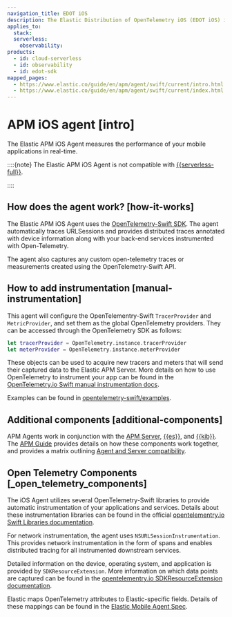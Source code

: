 ```yaml
---
navigation_title: EDOT iOS
description: The Elastic Distribution of OpenTelemetry iOS (EDOT iOS) is an APM agent based on OpenTelemetry. It provides built-in tools and configurations to make the OpenTelemetry SDK work with Elastic using as little code as possible while fully leveraging the combined forces of Elasticsearch and Kibana for your iOS application.
applies_to:
  stack:
  serverless:
    observability:
products:
  - id: cloud-serverless
  - id: observability
  - id: edot-sdk
mapped_pages:
  - https://www.elastic.co/guide/en/apm/agent/swift/current/intro.html
  - https://www.elastic.co/guide/en/apm/agent/swift/current/index.html
---
```


# APM iOS agent [intro]

The Elastic APM iOS Agent measures the performance of your mobile applications in real-time.

::::{note}
The Elastic APM iOS Agent is not compatible with [{{serverless-full}}](docs-content://deploy-manage/deploy/elastic-cloud/serverless.md).

::::



## How does the agent work? [how-it-works]

The Elastic APM iOS Agent uses the [OpenTelemetry-Swift SDK](https://github.com/open-telemetry/opentelemetry-swift). The agent automatically traces URLSessions and provides distributed traces annotated with device information along with your back-end services instrumented with Open-Telemetry.

The agent also captures any custom open-telemetry traces or measurements created using the OpenTelemetry-Swift API.


## How to add instrumentation [manual-instrumentation]

This agent will configure the OpenTelementry-Swift `TracerProvider` and `MetricProvider`, and set them as the global OpenTelemetry providers. They can be accessed through the OpenTelemetry SDK as follows:

```swift
let tracerProvider = OpenTelemetry.instance.tracerProvider
let meterProvider = OpenTelemetry.instance.meterProvider
```

These objects can be used to acquire new tracers and meters that will send their captured data to the Elastic APM Server. More details on how to use OpenTelemetry to instrument your app can be found in the [OpenTelemetry.io Swift manual instrumentation docs](https://opentelemetry.io/docs/instrumentation/swift/manual).

Examples can be found in [opentelemetry-swift/examples](https://github.com/open-telemetry/opentelemetry-swift/tree/main/Examples).


## Additional components [additional-components]

APM Agents work in conjunction with the [APM Server](docs-content://solutions/observability/apps/application-performance-monitoring-apm.md), [{{es}}](docs-content://get-started/index.md), and [{{kib}}](docs-content://get-started/the-stack.md). The [APM Guide](docs-content://solutions/observability/apps/application-performance-monitoring-apm.md) provides details on how these components work together, and provides a matrix outlining [Agent and Server compatibility](docs-content://solutions/observability/apps/apm-agent-compatibility.md).


## Open Telemetry Components [_open_telemetry_components]

The iOS Agent utilizes several OpenTelemetry-Swift libraries to provide automatic instrumentation of your applications and services. Details about these instrumentation libraries can be found in the official [opentelementry.io Swift Libraries documentation](https://opentelemetry.io/docs/instrumentation/swift/libraries/).

For network instrumentation, the agent uses `NSURLSessionInstrumentation`. This provides network instrumentation in the form of spans and enables distributed tracing for all instrumented downstream services.

Detailed information on the device, operating system, and application is provided by `SDKResourceExtension`. More information on which data points are captured can be found in the  [opentelementry.io SDKResourceExtension documentation](https://opentelemetry.io/docs/instrumentation/swift/manual/#SDKResourceExtension).

Elastic maps OpenTelemetry attributes to Elastic-specific fields. Details of these mappings can be found in the [Elastic Mobile Agent Spec](https://github.com/elastic/apm/tree/main/specs/agents/mobile).

